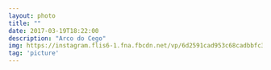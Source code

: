 ```yaml
---
layout: photo
title: ""
date: 2017-03-19T18:22:00
description: "Arco do Cego"
img: https://instagram.flis6-1.fna.fbcdn.net/vp/6d2591cad953c68cadbbfc3ca074e8e9/5B0963DB/t51.2885-15/e35/17333428_1238201399634851_8677565887777079296_n.jpg
tag: 'picture'
---
```



